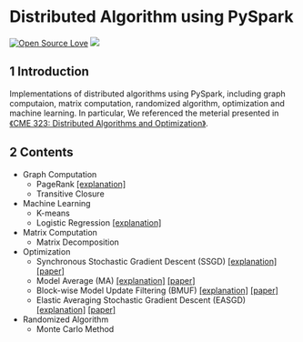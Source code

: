 <!--
 * @Descripttion: 
 * @Version: 1.0
 * @Author: ZhangHongYu
 * @Date: 2022-07-02 11:00:07
 * @LastEditors: ZhangHongYu
 * @LastEditTime: 2022-07-02 15:15:19
-->
# Distributed Algorithm using PySpark
[![Open Source Love](https://badges.frapsoft.com/os/v2/open-source.svg?v=103)](https://github.com/orion-orion/Distributed-Algorithm-PySpark)
[![](https://img.shields.io/github/license/orion-orion/Distributed-Algorithm-PySpark)](https://github.com/orion-orion/Distributed-Algorithm-PySpark/blob/master/LICENSE)

## 1 Introduction
Implementations of distributed algorithms using PySpark, including graph computaion, matrix computation, randomized algorithm, optimization and machine learning. In particular, We referenced the meterial presented in [《CME 323: Distributed Algorithms and Optimization》](https://stanford.edu/~rezab/classes/cme323/S17/).
## 2 Contents

- Graph Computation
    - PageRank  [[explanation]](https://www.cnblogs.com/orion-orion/p/16340839.html)
    - Transitive Closure
- Machine Learning
    - K-means
    - Logistic Regression  [[explanation]](https://www.cnblogs.com/orion-orion/p/16318810.html)
- Matrix Computation
    - Matrix Decomposition
- Optimization
    - Synchronous Stochastic Gradient Descent (SSGD) [[explanation]](https://www.cnblogs.com/orion-orion/p/16413182.html) [[paper]](https://proceedings.neurips.cc/paper/2010/file/abea47ba24142ed16b7d8fbf2c740e0d-Paper.pdf)
    - Model Average (MA) [[explanation]](https://www.cnblogs.com/orion-orion/p/16426982.html) [[paper]](https://aclanthology.org/N10-1069.pdf)
    - Block-wise Model Update Filtering (BMUF) [[explanation]](https://www.cnblogs.com/orion-orion/p/16426982.html) [[paper]](https://www.microsoft.com/en-us/research/wp-content/uploads/2016/08/0005880.pdf)
    - Elastic Averaging Stochastic Gradient Descent  (EASGD) [[explanation]](https://www.cnblogs.com/orion-orion/p/16426982.html) [[paper]](https://proceedings.neurips.cc/paper/2015/file/d18f655c3fce66ca401d5f38b48c89af-Paper.pdf)
- Randomized Algorithm
    - Monte Carlo Method
